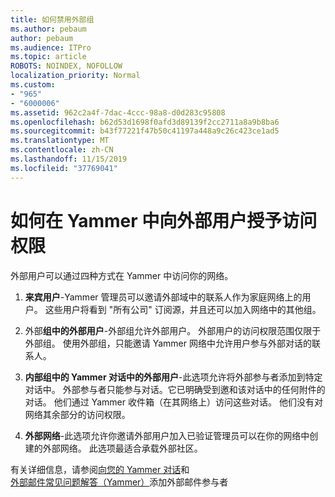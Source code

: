```yaml
---
title: 如何禁用外部组
ms.author: pebaum
author: pebaum
ms.audience: ITPro
ms.topic: article
ROBOTS: NOINDEX, NOFOLLOW
localization_priority: Normal
ms.custom:
- "965"
- "6000006"
ms.assetid: 962c2a4f-7dac-4ccc-98a8-d0d283c95808
ms.openlocfilehash: b62d53d1698f0afd3d89139f2cc2711a8a9b8ba6
ms.sourcegitcommit: b43f77221f47b50c41197a448a9c26c423ce1ad5
ms.translationtype: MT
ms.contentlocale: zh-CN
ms.lasthandoff: 11/15/2019
ms.locfileid: "37769041"
---
```

# <a name="how-to-give-access-to-external-users-in-yammer"></a>如何在 Yammer 中向外部用户授予访问权限

外部用户可以通过四种方式在 Yammer 中访问你的网络。
  
1. **来宾用户**-Yammer 管理员可以邀请外部域中的联系人作为家庭网络上的用户。 这些用户将看到 "所有公司" 订阅源，并且还可以加入网络中的其他组。

2. 外部**组中的外部用户**-外部组允许外部用户。 外部用户的访问权限范围仅限于外部组。 使用外部组，只能邀请 Yammer 网络中允许用户参与外部对话的联系人。

3. **内部组中的 Yammer 对话中的外部用户**-此选项允许将外部参与者添加到特定对话中。 外部参与者只能参与对话。它已明确受到邀和该对话中的任何附件的对话。 他们通过 Yammer 收件箱（在其网络上）访问这些对话。 他们没有对网络其余部分的访问权限。

4. **外部网络**-此选项允许你邀请外部用户加入已验证管理员可以在你的网络中创建的外部网络。 此选项最适合承载外部社区。

有关详细信息，请参阅[向您的 Yammer 对话](https://docs.microsoft.com/yammer/work-with-external-users/add-external-participants)和[外部邮件常见问题解答（Yammer）](https://docs.microsoft.com/yammer/work-with-external-users/external-messaging-faq)添加外部邮件参与者
  